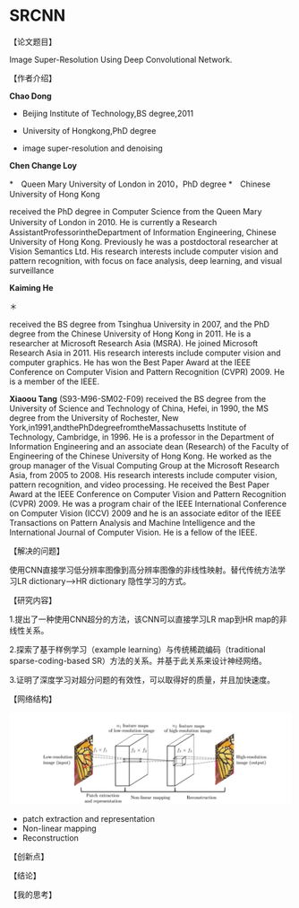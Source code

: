 # SRCNN

【论文题目】

Image Super-Resolution Using Deep Convolutional Network.

【作者介绍】

**Chao Dong** 

* Beijing Institute of Technology,BS degree,2011

* University of Hongkong,PhD degree

* image super-resolution and denoising

**Chen Change Loy** 

*　Queen Mary University of London in 2010，PhD degree
*　Chinese University of Hong Kong

received the PhD degree in Computer Science from the Queen Mary University of London in 2010. He is currently a Research　AssistantProfessorintheDepartment of Information Engineering, Chinese University of Hong Kong. Previously he was a postdoctoral researcher at Vision Semantics Ltd. His research interests include computer vision and pattern recognition, with focus on face analysis, deep learning, and visual surveillance

**Kaiming He** 

＊　

received the BS degree from Tsinghua University in 2007, and the PhD degree from the Chinese University of Hong Kong in 2011. He is a researcher at Microsoft Research Asia (MSRA). He joined Microsoft Research Asia in 2011. His research interests include computer vision and computer graphics. He has won the Best Paper Award at the IEEE Conference on Computer Vision and Pattern Recognition (CVPR) 2009. He is a member of the IEEE.

**Xiaoou Tang** (S93-M96-SM02-F09) received the BS degree from the University of Science and Technology of China, Hefei, in 1990, the MS degree from the University of Rochester, New York,in1991,andthePhDdegreefromtheMassachusetts Institute of Technology, Cambridge, in 1996. He is a professor in the Department of Information Engineering and an associate dean (Research) of the Faculty of Engineering of the Chinese University of Hong Kong. He worked as the group manager of the Visual Computing Group at the Microsoft Research Asia, from 2005 to 2008. His research interests include computer vision, pattern recognition, and video processing. He received the Best Paper Award at the IEEE Conference on Computer Vision and Pattern Recognition (CVPR) 2009. He was a program chair of the IEEE International Conference on Computer Vision (ICCV) 2009 and he is an associate editor of the IEEE Transactions on Pattern Analysis and Machine Intelligence and the International Journal of Computer Vision. He is a fellow of the IEEE.

【解决的问题】

使用CNN直接学习低分辨率图像到高分辨率图像的非线性映射。替代传统方法学习LR dictionary—>HR dictionary 隐性学习的方式。

【研究内容】

1.提出了一种使用CNN超分的方法，该CNN可以直接学习LR map到HR map的非线性关系。

2.探索了基于样例学习（example learning）与传统稀疏编码（traditional sparse-coding-based SR）方法的关系。并基于此关系来设计神经网络。

3.证明了深度学习对超分问题的有效性，可以取得好的质量，并且加快速度。

【网络结构】

![network](pic\SRCNN\network.JPG)

* patch extraction and representation
* Non-linear mapping
* Reconstruction

【创新点】



【结论】



【我的思考】